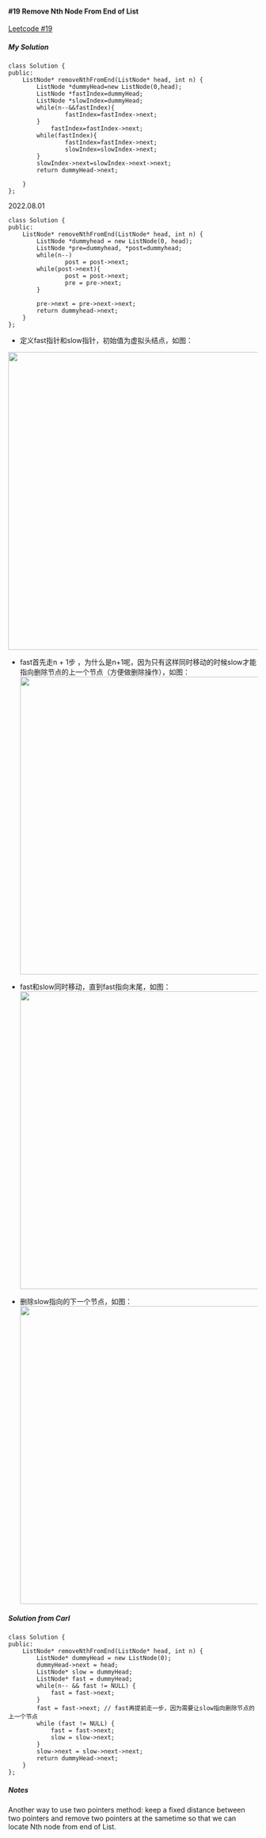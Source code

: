 #### #19 Remove Nth Node From End of List
[Leetcode #19](https://leetcode.com/problems/remove-nth-node-from-end-of-list/)  
##### My Solution
```
class Solution {
public:
    ListNode* removeNthFromEnd(ListNode* head, int n) {
        ListNode *dummyHead=new ListNode(0,head);
        ListNode *fastIndex=dummyHead;
        ListNode *slowIndex=dummyHead;
        while(n--&&fastIndex){
                fastIndex=fastIndex->next;
        }
            fastIndex=fastIndex->next;
        while(fastIndex){
                fastIndex=fastIndex->next;
                slowIndex=slowIndex->next;
        }
        slowIndex->next=slowIndex->next->next;
        return dummyHead->next;
            
    }
};
```

2022.08.01  
```
class Solution {
public:
    ListNode* removeNthFromEnd(ListNode* head, int n) {
        ListNode *dummyhead = new ListNode(0, head);
        ListNode *pre=dummyhead, *post=dummyhead;
        while(n--)
                post = post->next;
        while(post->next){
                post = post->next;
                pre = pre->next;
        }
        
        pre->next = pre->next->next;
        return dummyhead->next;
    }
};
```
* 定义fast指针和slow指针，初始值为虚拟头结点，如图：

<img src='https://code-thinking.cdn.bcebos.com/pics/19.%E5%88%A0%E9%99%A4%E9%93%BE%E8%A1%A8%E7%9A%84%E5%80%92%E6%95%B0%E7%AC%ACN%E4%B8%AA%E8%8A%82%E7%82%B9.png' width=600> </img></div>

* fast首先走n + 1步 ，为什么是n+1呢，因为只有这样同时移动的时候slow才能指向删除节点的上一个节点（方便做删除操作），如图：  
<img src='https://code-thinking.cdn.bcebos.com/pics/19.%E5%88%A0%E9%99%A4%E9%93%BE%E8%A1%A8%E7%9A%84%E5%80%92%E6%95%B0%E7%AC%ACN%E4%B8%AA%E8%8A%82%E7%82%B91.png' width=600> </img></div>

* fast和slow同时移动，直到fast指向末尾，如图：  
<img src='https://code-thinking.cdn.bcebos.com/pics/19.%E5%88%A0%E9%99%A4%E9%93%BE%E8%A1%A8%E7%9A%84%E5%80%92%E6%95%B0%E7%AC%ACN%E4%B8%AA%E8%8A%82%E7%82%B92.png' width=600> </img></div>

* 删除slow指向的下一个节点，如图：  
<img src='https://code-thinking.cdn.bcebos.com/pics/19.%E5%88%A0%E9%99%A4%E9%93%BE%E8%A1%A8%E7%9A%84%E5%80%92%E6%95%B0%E7%AC%ACN%E4%B8%AA%E8%8A%82%E7%82%B93.png' width=600> </img></div>

##### Solution from Carl
```
class Solution {
public:
    ListNode* removeNthFromEnd(ListNode* head, int n) {
        ListNode* dummyHead = new ListNode(0);
        dummyHead->next = head;
        ListNode* slow = dummyHead;
        ListNode* fast = dummyHead;
        while(n-- && fast != NULL) {
            fast = fast->next;
        }
        fast = fast->next; // fast再提前走一步，因为需要让slow指向删除节点的上一个节点
        while (fast != NULL) {
            fast = fast->next;
            slow = slow->next;
        }
        slow->next = slow->next->next;
        return dummyHead->next;
    }
};
```
##### Notes
Another way to use two pointers method: keep a fixed distance between two pointers and remove two pointers at the sametime so that we can locate Nth node from end of List.  
